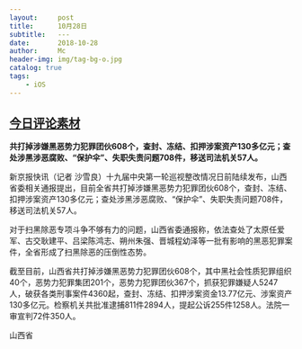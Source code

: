 ```yaml
---
layout:     post
title:      10月28日
subtitle:   ---
date:       2018-10-28
author:     Mc
header-img: img/tag-bg-o.jpg
catalog: true
tags:
    - iOS
---
```

## [今日评论素材](http://news.163.com/18/1028/13/DV77CVUH0001899O.html#f=post1603_tab_news "今日评论素材")

**共打掉涉嫌黑恶势力犯罪团伙608个，查封、冻结、扣押涉案资产130多亿元；查处涉黑涉恶腐败、“保护伞”、失职失责问题708件，移送司法机关57人。**

新京报快讯（记者 沙雪良）十九届中央第一轮巡视整改情况日前陆续发布，山西省委相关通报提出，目前全省共打掉涉嫌黑恶势力犯罪团伙608个，查封、冻结、扣押涉案资产130多亿元；查处涉黑涉恶腐败、“保护伞”、失职失责问题708件，移送司法机关57人。



对于扫黑除恶专项斗争不够有力的问题，山西省委通报称，依法查处了太原任爱军、古交耿建平、吕梁陈鸿志、朔州朱强、晋城程幼泽等一批有影响的黑恶犯罪案件，全省形成了扫黑除恶的压倒性态势。



截至目前，山西省共打掉涉嫌黑恶势力犯罪团伙608个，其中黑社会性质犯罪组织40个，恶势力犯罪集团201个，恶势力犯罪团伙367个，抓获犯罪嫌疑人5247人，破获各类刑事案件4360起，查封、冻结、扣押涉案资金13.77亿元、涉案资产130多亿元。检察机关共批准逮捕811件2894人，提起公诉255件1258人。法院一审宣判72件350人。



山西省
